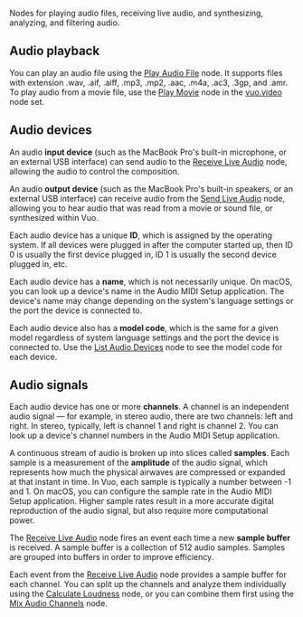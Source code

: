 Nodes for playing audio files, receiving live audio, and synthesizing, analyzing, and filtering audio.

## Audio playback

You can play an audio file using the [Play Audio File](vuo-node://vuo.audio.file.play) node. It supports files with extension .wav, .aif, .aiff, .mp3, .mp2, .aac, .m4a, .ac3, .3gp, and .amr. To play audio from a movie file, use the [Play Movie](vuo-node://vuo.video.play) node in the [vuo.video](vuo-nodeset://vuo.video) node set.

## Audio devices

An audio **input device** (such as the MacBook Pro's built-in microphone, or an external USB interface) can send audio to the [Receive Live Audio](vuo-node://vuo.audio.receive) node, allowing the audio to control the composition.

An audio **output device** (such as the MacBook Pro's built-in speakers, or an external USB interface) can receive audio from the [Send Live Audio](vuo-node://vuo.audio.send2) node, allowing you to hear audio that was read from a movie or sound file, or synthesized within Vuo.

Each audio device has a unique **ID**, which is assigned by the operating system. If all devices were plugged in after the computer started up, then ID 0 is usually the first device plugged in, ID 1 is usually the second device plugged in, etc.

Each audio device has a **name**, which is not necessarily unique.  On macOS, you can look up a device's name in the Audio MIDI Setup application.  The device's name may change depending on the system's language settings or the port the device is connected to.

Each audio device also has a **model code**, which is the same for a given model regardless of system language settings and the port the device is connected to.  Use the [List Audio Devices](vuo-node://vuo.audio.listDevices2) node to see the model code for each device.

## Audio signals

Each audio device has one or more **channels**.  A channel is an independent audio signal — for example, in stereo audio, there are two channels: left and right. In stereo, typically, left is channel 1 and right is channel 2. You can look up a device's channel numbers in the Audio MIDI Setup application.

A continuous stream of audio is broken up into slices called **samples**.  Each sample is a measurement of the **amplitude** of the audio signal, which represents how much the physical airwaves are compressed or expanded at that instant in time.  In Vuo, each sample is typically a number between -1 and 1.  On macOS, you can configure the sample rate in the Audio MIDI Setup application.  Higher sample rates result in a more accurate digital reproduction of the audio signal, but also require more computational power.

The [Receive Live Audio](vuo-node://vuo.audio.receive) node fires an event each time a new **sample buffer** is received.  A sample buffer is a collection of 512 audio samples.  Samples are grouped into buffers in order to improve efficiency.

Each event from the [Receive Live Audio](vuo-node://vuo.audio.receive) node provides a sample buffer for each channel.  You can split up the channels and analyze them individually using the [Calculate Loudness](vuo-node://vuo.audio.analyze.loudness) node, or you can combine them first using the [Mix Audio Channels](vuo-node://vuo.audio.mix) node.
